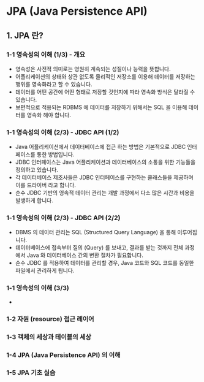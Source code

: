 # JPA (Java Persistence API)

## 1. JPA 란?

### 1-1 영속성의 이해 (1/3) - 개요
- 영속성은 사전적 의미로는 영원히 계속되는 성질이나 능력을 뜻합니다.
- 어플리케이션의 상태와 상관 없도록 물리적인 저장소를 이용해 데이터를 저장하는 행위를 영속화라고 할 수 있습니다.
- 데이터를 어떤 공간에 어떤 형태로 저장할 것인지에 따라 영속화 방식은 달라질 수 있습니다.
- 보편적으로 적용되는 RDBMS 에 데이터를 저장하기 위해서는 SQL 을 이용해 데이터를 영속화 해야 합니다.

### 1-1 영속성의 이해 (2/3) - JDBC API (1/2)
- Java 어플리케이션에서 데이터베이스에 접근 하는 방법은 기본적으로 JDBC 인터페이스를 통한 방법입니다.
- JDBC 인터페이스는 Java 어플리케이션과 데이터베이스의 소통을 위한 기능들을 정의하고 있습니다.
- 각 데이터베이스 제조사들은 JDBC 인터페이스를 구현하는 클래스들을 제공하며 이를 드라이버 라고 합니다.
- 순수 JDBC 기반의 영속적 데이터 관리는 개발 과정에서 다소 많은 시간과 비용을 발생하게 합니다.

### 1-1 영속성의 이해 (2/3) - JDBC API (2/2)
- DBMS 의 데이터 관리는 SQL (Structured Query Language) 을 통해 이루어집니다.
- 데이터베이스에 접속부터 질의 (Query) 를 보내고, 결과를 받는 것까지 전체 과정에서 Java 와 데이터베이스 간의 변환 절차가 필요합니다.
- 순수 JDBC 를 적용하여 데이터를 관리할 경우, Java 코드와 SQL 코드를 동일한 파일에서 관리하게 됩니다.

### 1-1 영속성의 이해 (3/3)
-

### 1-2 자원 (resource) 접근 레이어


### 1-3 객체의 세상과 테이블의 세상


### 1-4 JPA (Java Persistence API) 의 이해


### 1-5 JPA 기초 실습